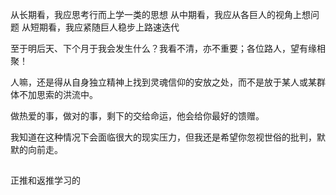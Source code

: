 从长期看，我应思考行而上学一类的思想
从中期看，我应从各巨人的视角上想问题
从短期看，我应紧随巨人稳步上路速迭代

至于明后天、下个月于我会发生什么？我看不清，亦不重要；各位路人，望有缘相聚！

人嘛，还是得从自身独立精神上找到灵魂信仰的安放之处，而不是放于某人或某群体不加思索的洪流中。


做热爱的事，做对的事，剩下的交给命运，他会给你最好的馈赠。

我知道在这种情况下会面临很大的现实压力，但我还是希望你忽视世俗的批判，默默的向前走。




## 
正推和返推学习的
